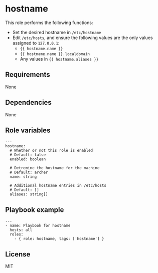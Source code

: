 # hostname

This role performs the following functions:

- Set the desired hostname in `/etc/hostname`
- Edit `/etc/hosts`, and ensure the following values are the only values
  assigned to `127.0.0.1`:
    - `{{ hostname.name }}`
    - `{{ hostname.name }}.localdomain`
    - Any values in `{{ hostname.aliases }}`

## Requirements

None

## Dependencies

None

## Role variables

```
---
hostname:
  # Whether or not this role is enabled
  # Default: false
  enabled: boolean

  # Detremine the hostname for the machine
  # Default: archer
  name: string

  # Additional hostname entries in /etc/hosts
  # Default: []
  aliases: string[]
```

## Playbook example

```
---
- name: Playbook for hostname
  hosts: all
  roles:
    - { role: hostname, tags: ['hostname'] }
```

## License

MIT

